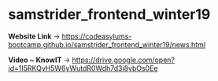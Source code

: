 # samstrider_frontend_winter19

**Website Link** -> https://codeasylums-bootcamp.github.io/samstrider_frontend_winter19/news.html

**Video ~ KnowIT** -> https://drive.google.com/open?id=1I5RKQyH5W6yWutdR0Wdh7d3i8ybOs0Ee
